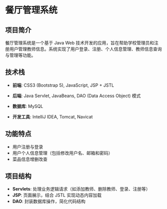 # 餐厅管理系统

## 项目简介
餐厅管理系统是一个基于 Java Web 技术开发的应用，旨在帮助学校管理员和注册用户管理教师信息。系统实现了用户登录、注册、个人信息管理、教师信息查询与管理等功能。

## 技术栈
- **前端**: CSS3 (Bootstrap 5), JavaScript, JSP + JSTL

- **后端**: Java Servlet, JavaBeans, DAO (Data Access Object) 模式
  
- **数据库**: MySQL
  
- **开发工具**: IntelliJ IDEA, Tomcat, Navicat

## 功能特点
- 用户注册与登录
- 用户个人信息管理（包括修改用户名、邮箱和密码）
- 菜品信息增删改查

## 项目结构
- **Servlets**: 处理业务逻辑请求（如添加教师、删除教师、登录、注册等）
- **JSP**: 页面展示，结合 JSTL 实现动态内容加载
- **DAO**: 封装数据库操作，简化代码结构

